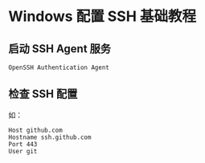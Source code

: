 # Windows 配置 SSH 基础教程


## 启动 SSH Agent 服务

`OpenSSH Authentication Agent`


## 检查 SSH 配置


如：

```
Host github.com
Hostname ssh.github.com
Port 443
User git
```